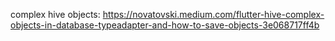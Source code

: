
complex hive objects:
https://novatovski.medium.com/flutter-hive-complex-objects-in-database-typeadapter-and-how-to-save-objects-3e068717ff4b
